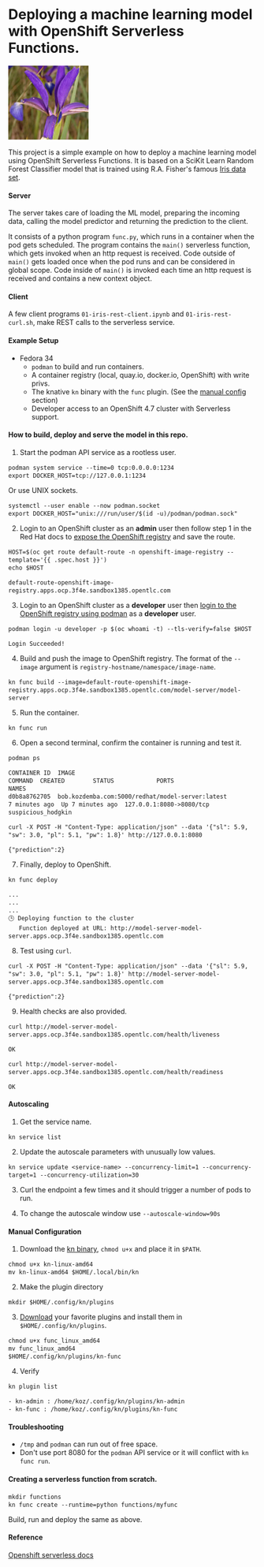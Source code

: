 # Deploying a machine learning model with OpenShift Serverless Functions.
![Iris Data Set](/images/iris.jpg "Iris Data Set")

This project is a simple example on how to deploy a machine learning model using OpenShift Serverless Functions. 
It is based on a SciKit Learn Random Forest Classifier model that is trained using R.A. Fisher's famous [Iris data set](https://archive.ics.uci.edu/ml/datasets/iris).

#### Server

The server takes care of loading the ML model, preparing the incoming data, calling the model predictor and returning the prediction to the client.

It consists of a python program `func.py`, which runs in a container when the pod gets scheduled. The program contains the `main()` 
serverless function, which gets invoked when an http request is received. Code outside of `main()` gets loaded once when the pod runs and can be considered in global scope. 
Code inside of `main()` is invoked each time an http request is received and contains a new context object.

#### Client
A few client programs `01-iris-rest-client.ipynb` and `01-iris-rest-curl.sh`, make REST calls to the serverless service.

#### Example Setup

- Fedora 34
  - `podman` to build and run containers.
  - A container registry (local, quay.io, docker.io, OpenShift) with write privs. 
  - The knative `kn` binary with the `func` plugin. (See the [manual config](#manual-configuration) section)
  - Developer access to an OpenShift 4.7 cluster with Serverless support.

#### How to build, deploy and serve the model in this repo.
1) Start the podman API service as a rootless user. 
```
podman system service --time=0 tcp:0.0.0.0:1234
export DOCKER_HOST=tcp://127.0.0.1:1234
```
Or use UNIX sockets.
```
systemctl --user enable --now podman.socket
export DOCKER_HOST="unix:///run/user/$(id -u)/podman/podman.sock"
```

2) Login to an OpenShift cluster as an **admin** user then follow step 1 in the Red Hat docs to [expose the OpenShift registry](https://docs.openshift.com/container-platform/4.7/registry/securing-exposing-registry.html#registry-exposing-secure-registry-manually_securing-exposing-registry) and save the route.
```
HOST=$(oc get route default-route -n openshift-image-registry --template='{{ .spec.host }}')
echo $HOST
```
```
default-route-openshift-image-registry.apps.ocp.3f4e.sandbox1385.opentlc.com
```

3) Login to an OpenShift cluster as a **developer** user then [login to the OpenShift registry using podman](https://docs.openshift.com/container-platform/4.7/registry/securing-exposing-registry.html#registry-exposing-secure-registry-manually_securing-exposing-registry) as a **developer** user. 

```
podman login -u developer -p $(oc whoami -t) --tls-verify=false $HOST
```

```
Login Succeeded!
```

4) Build and push the image to OpenShift registry. The format of the ``--image`` argument is `registry-hostname/namespace/image-name`.

```
kn func build --image=default-route-openshift-image-registry.apps.ocp.3f4e.sandbox1385.opentlc.com/model-server/model-server
```

5) Run the container.

```
kn func run
```

6) Open a second terminal, confirm the container is running and test it.

```
podman ps
```

```
CONTAINER ID  IMAGE                                             COMMAND  CREATED        STATUS            PORTS                     NAMES
d0b8a8762705  bob.kozdemba.com:5000/redhat/model-server:latest           7 minutes ago  Up 7 minutes ago  127.0.0.1:8080->8080/tcp  suspicious_hodgkin
```
```
curl -X POST -H "Content-Type: application/json" --data '{"sl": 5.9, "sw": 3.0, "pl": 5.1, "pw": 1.8}' http://127.0.0.1:8080
```
```
{"prediction":2}
```

7) Finally, deploy to OpenShift.

```
kn func deploy
```
```
...
...
...
🕒 Deploying function to the cluster
   Function deployed at URL: http://model-server-model-server.apps.ocp.3f4e.sandbox1385.opentlc.com
```

8) Test using `curl`.

```
curl -X POST -H "Content-Type: application/json" --data '{"sl": 5.9, "sw": 3.0, "pl": 5.1, "pw": 1.8}' http://model-server-model-server.apps.ocp.3f4e.sandbox1385.opentlc.com
```
```
{"prediction":2}
```

9) Health checks are also provided.

```
curl http://model-server-model-server.apps.ocp.3f4e.sandbox1385.opentlc.com/health/liveness
```
```
OK
```
```
curl http://model-server-model-server.apps.ocp.3f4e.sandbox1385.opentlc.com/health/readiness
```
```
OK
```
#### Autoscaling

1) Get the service name.

```
kn service list
```

2) Update the autoscale parameters with unusually low values.

```
kn service update <service-name> --concurrency-limit=1 --concurrency-target=1 --concurrency-utilization=30
```

3) Curl the endpoint a few times and it should trigger a number of pods to run.

4) To change the autoscale window use `--autoscale-window=90s`

#### Manual Configuration
1) Download the [kn binary](https://github.com/knative/client/tags), `chmod u+x` and place it in `$PATH`.

```
chmod u+x kn-linux-amd64
mv kn-linux-amd64 $HOME/.local/bin/kn
```

2) Make the plugin directory

```
mkdir $HOME/.config/kn/plugins
```

3) [Download](https://github.com/knative-sandbox) your favorite plugins and install them in `$HOME/.config/kn/plugins`.

```
chmod u+x func_linux_amd64
mv func_linux_amd64
$HOME/.config/kn/plugins/kn-func
```

4) Verify

```
kn plugin list
```
```
- kn-admin : /home/koz/.config/kn/plugins/kn-admin
- kn-func : /home/koz/.config/kn/plugins/kn-func
```

#### Troubleshooting

- `/tmp` and `podman` can run out of free space.
- Don't use port 8080 for the `podman` API service or it will conflict with `kn func run`.


#### Creating a serverless function from scratch.
```
mkdir functions
kn func create --runtime=python functions/myfunc
```
Build, run and deploy the same as above.

#### Reference

[Openshift serverless docs](https://docs.openshift.com/container-platform/4.7/serverless/functions/serverless-functions-about.html)


